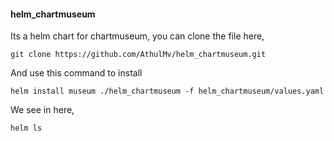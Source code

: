#### helm_chartmuseum
Its a helm chart for chartmuseum,
you can clone the file here,
```
git clone https://github.com/AthulMv/helm_chartmuseum.git
```
And use this command to install

```
helm install museum ./helm_chartmuseum -f helm_chartmuseum/values.yaml
```
We see in here,
```
helm ls
```

